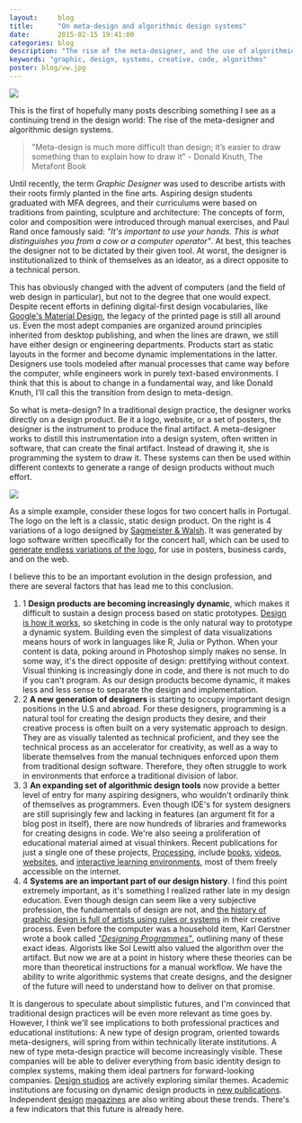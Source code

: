 ```yaml
---
layout:     blog
title:      "On meta-design and algorithmic design systems"
date:       2015-02-15 19:41:00
categories: blog
description: "The rise of the meta-designer, and the use of algorithmic design systems."
keywords: "graphic, design, systems, creative, code, algorithms"
poster: blog/vw.jpg
---
```


<div class="wide-750">
  <img src="{% asset_path blog/vw.jpg %}" />
</div>

This is the first of hopefully many posts describing something I see as a continuing trend in the design world: The rise of the meta-designer and algorithmic design systems.

> "Meta-design is much more difficult than design; it’s easier to draw something than to explain how to draw it" - Donald Knuth, The Metafont Book

Until recently, the term *Graphic Designer* was used to describe artists with their roots firmly planted in the fine arts. Aspiring design students graduated with MFA degrees, and their curriculums were based on traditions from painting, sculpture and architecture: The concepts of form, color and composition were introduced through manual exercises, and Paul Rand once famously said: *"It's important to use your hands. This is what distinguishes you from a cow or a computer operator"*. At best, this teaches the designer not to be dictated by their given tool. At worst, the designer is institutionalized to think of themselves as an ideator, as a direct opposite to a technical person. 

This has obviously changed with the advent of computers (and the field of web design in particular), but not to the degree that one would expect. Despite recent efforts in defining digital-first design vocabularies, like [Google's Material Design](http://www.google.com/design/spec/material-design/introduction.html), the legacy of the printed page is still all around us. Even the most adept companies are organized around principles inherited from desktop publishing, and when the lines are drawn, we still have either design or engineering departments. Products start as static layouts in the former and become dynamic implementations in the latter. Designers use tools modeled after manual processes that came way before the computer, while engineers work in purely text-based environments. I think that this is about to change in a fundamental way, and like Donald Knuth, I'll call this the transition from design to meta-design.

So what is meta-design? In a traditional design practice, the designer works directly on a design product. Be it a logo, website, or a set of posters, the designer is the instrument to produce the final artifact. A meta-designer works to distill this instrumentation into a design system, often written in software, that can create the final artifact. Instead of drawing it, she is programming the system to draw it. These systems can then be used within different contexts to generate a range of design products without much effort.

<div class="wide-750">
  <img src="{% asset_path blog/casa.jpg %}" />
</div>

As a simple example, consider these logos for two concert halls in Portugal. The logo on the left is a classic, static design product. On the right is 4 variations of a logo designed by [Sagmeister & Walsh](http://www.sagmeisterwalsh.com/). It was generated by logo software written specifically for the concert hall, which can be used to [generate endless variations of the logo](http://www.sagmeisterwalsh.com/work/project/casa-da-musica-identity/), for use in posters, business cards, and on the web.

I believe this to be an important evolution in the design profession, and there are several factors that has lead me to this conclusion.

<ol class="bignums">

  <li>
    <span class="bignum">1</span>
    <strong>Design products are becoming increasingly dynamic</strong>, which makes it difficult to sustain a design process based on static prototypes. <a href="http://daringfireball.net/2012/02/walter_isaacson_steve_jobs">Design is how it works</a>, so sketching in code is the only natural way to prototype a dynamic system. Building even the simplest of data visualizations means hours of work in languages like R, Julia or Python. When your content is data, poking around in Photoshop simply makes no sense. In some way, it's the direct opposite of design: prettifying without context. Visual thinking is increasingly done in code, and there is not much to do if you can't program. As our design products become dynamic, it makes less and less sense to separate the design and implementation.
  </li>

  <li>
    <span class="bignum">2</span>
    <strong>A new generation of designers</strong> is starting to occupy important design positions in the U.S and abroad. For these designers, programming is a natural tool for creating the design products they desire, and their creative process is often built on a very systematic approach to design. They are as visually talented as technical proficient, and they see the technical process as an accelerator for creativity, as well as a way to liberate themselves from the manual techniques enforced upon them from traditional design software. Therefore, they often struggle to work in environments that enforce a traditional division of labor.
  </li>
  
  <li>
    <span class="bignum">3</span>
    <strong>An expanding set of algorithmic design tools</strong> now provide a better level of entry for many aspiring designers, who wouldn't ordinarily think of themselves as programmers. Even though IDE's for system designers are still suprisingly few and lacking in features (an argument fit for a blog post in itself), there are now hundreds of libraries and frameworks for creating designs in code. We're also seeing a proliferation of educational material aimed at visual thinkers. Recent publications for just a single one of these projects, <a href="https://processing.org/">Processing</a>, include <a href="http://www.amazon.com/Processing-Programming-Handbook-Designers-Artists/dp/026202828X/ref=sr_1_6?s=books&amp;ie=UTF8&amp;qid=1406934187&amp;sr=1-6&amp;keywords=processing">books</a>, <a href="http://icm.shiffman.net/0.0/">videos</a>, <a href="http://natureofcode.com/book">websites</a>, and <a href="http://hello.processing.org/">interactive learning environments</a>, most of them freely accessible on the internet.
  </li>

  <li>
    <span class="bignum">4</span>
    <strong>Systems are an important part of our design history</strong>. I find this point extremely important, as it's something I realized rather late in my design education. Even though design can seem like a very subjective profession, the fundamentals of design are not, and <a href="http://printingcode.runemadsen.com/lecture-intro/">the history of graphic design is full of artists using rules or systems</a> in their creative process. Even before the computer was a household item, Karl Gerstner wrote a book called <em><a href="http://runemadsen.com/blog/karl-gerstner-designing-programmes/">"Designing Programmes"</a></em>, outlining many of these exact ideas. Algorists like Sol Lewitt also valued the algorithm over the artifact. But now we are at a point in history where these theories can be more than theoretical instructions for a manual workflow. We have the ability to write algorithmic systems that create designs, and the designer of the future will need to understand how to deliver on that promise.
  </li>

</ol>

It is dangerous to speculate about simplistic futures, and I'm convinced that  traditional design practices will be even more relevant as time goes by. However, I think we'll see implications to both professional practices and educational institutions: A new type of design program, oriented towards meta-designers, will spring from within technically literate institutions. A new of type meta-design practice will become increasingly visible. These companies will be able to deliver everything from basic identity design to complex systems, making them ideal partners for forward-looking companies. [Design studios](sagmeisterwalsh.com) are actively exploring similar themes. Academic institutions are focusing on dynamic design products in [new publications](http://www.amazon.com/Dynamic-Identities-Cultural-Public-Context/dp/3037781637). Independent [design](http://www.dot-dot-dot.us/) [magazines](http://www.servinglibrary.org/) are also writing about these trends. There's a few indicators that this future is already here.




